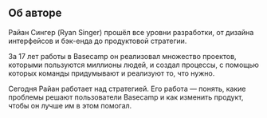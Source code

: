 ## Об авторе

Райан Сингер (Ryan Singer) прошёл все уровни разработки, от дизайна интерфейсов и бэк-енда до продуктовой стратегии.

За 17 лет работы в Basecamp он реализовал множество проектов, которыми пользуются миллионы людей, и создал процессы, с помощью которых команды придумывают и реализуют то, что нужно.

Сегодня Райан работает над стратегией. Его работа — понять, какие проблемы решают пользователи Basecamp и как изменить продукт, чтобы он лучше им в этом помогал.